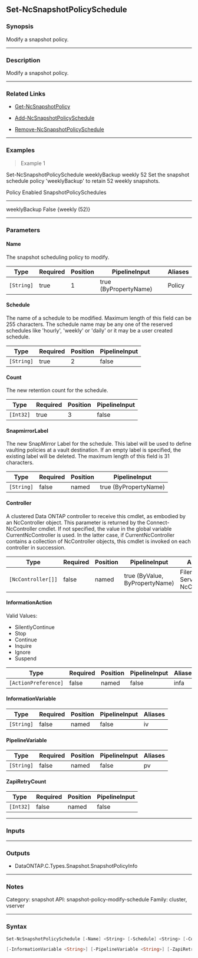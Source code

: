 Set-NcSnapshotPolicySchedule
----------------------------

### Synopsis
Modify a snapshot policy.

---

### Description

Modify a snapshot policy.

---

### Related Links
* [Get-NcSnapshotPolicy](Get-NcSnapshotPolicy)

* [Add-NcSnapshotPolicySchedule](Add-NcSnapshotPolicySchedule)

* [Remove-NcSnapshotPolicySchedule](Remove-NcSnapshotPolicySchedule)

---

### Examples
> Example 1

Set-NcSnapshotPolicySchedule weeklyBackup weekly 52
Set the snapshot schedule policy 'weeklyBackup' to retain 52 weekly snapshots.

Policy               Enabled SnapshotPolicySchedules
------               ------- -----------------------
weeklyBackup          False  {weekly (52)}

---

### Parameters
#### **Name**
The snapshot scheduling policy to modify.

|Type      |Required|Position|PipelineInput        |Aliases|
|----------|--------|--------|---------------------|-------|
|`[String]`|true    |1       |true (ByPropertyName)|Policy |

#### **Schedule**
The name of a schedule to be modified.  Maximum length of this field can be 255 characters.  The schedule name may be any one of the reserved schedules like 'hourly', 'weekly' or 'daily' or it may be a user created schedule.

|Type      |Required|Position|PipelineInput|
|----------|--------|--------|-------------|
|`[String]`|true    |2       |false        |

#### **Count**
The new retention count for the schedule.

|Type     |Required|Position|PipelineInput|
|---------|--------|--------|-------------|
|`[Int32]`|true    |3       |false        |

#### **SnapmirrorLabel**
The new SnapMirror Label for the schedule. This label will be used to define vaulting policies at a vault destination. If an empty label is specified, the existing label will be deleted. The maximum length of this field is 31 characters.

|Type      |Required|Position|PipelineInput        |
|----------|--------|--------|---------------------|
|`[String]`|false   |named   |true (ByPropertyName)|

#### **Controller**
A clustered Data ONTAP controller to receive this cmdlet, as embodied by an NcController object.  This parameter is returned by the Connect-NcController cmdlet.  If not specified, the value in the global variable CurrentNcController is used.  In the latter case, if CurrentNcController contains a collection of NcController objects, this cmdlet is invoked on each controller in succession.

|Type              |Required|Position|PipelineInput                 |Aliases                          |
|------------------|--------|--------|------------------------------|---------------------------------|
|`[NcController[]]`|false   |named   |true (ByValue, ByPropertyName)|Filer<br/>Server<br/>NcController|

#### **InformationAction**

Valid Values:

* SilentlyContinue
* Stop
* Continue
* Inquire
* Ignore
* Suspend

|Type                |Required|Position|PipelineInput|Aliases|
|--------------------|--------|--------|-------------|-------|
|`[ActionPreference]`|false   |named   |false        |infa   |

#### **InformationVariable**

|Type      |Required|Position|PipelineInput|Aliases|
|----------|--------|--------|-------------|-------|
|`[String]`|false   |named   |false        |iv     |

#### **PipelineVariable**

|Type      |Required|Position|PipelineInput|Aliases|
|----------|--------|--------|-------------|-------|
|`[String]`|false   |named   |false        |pv     |

#### **ZapiRetryCount**

|Type     |Required|Position|PipelineInput|
|---------|--------|--------|-------------|
|`[Int32]`|false   |named   |false        |

---

### Inputs

---

### Outputs
* DataONTAP.C.Types.Snapshot.SnapshotPolicyInfo

---

### Notes
Category: snapshot
API: snapshot-policy-modify-schedule
Family: cluster, vserver

---

### Syntax
```PowerShell
Set-NcSnapshotPolicySchedule [-Name] <String> [-Schedule] <String> [-Count] <Int32> [-SnapmirrorLabel <String>] [-Controller <NcController[]>] [-InformationAction <ActionPreference>] 
```
```PowerShell
[-InformationVariable <String>] [-PipelineVariable <String>] [-ZapiRetryCount <Int32>] [<CommonParameters>]
```
